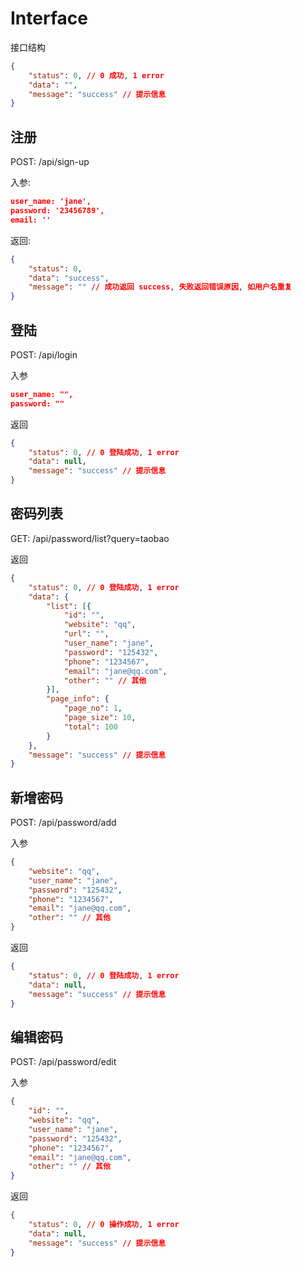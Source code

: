 # Interface

接口结构

```json
{
    "status": 0, // 0 成功, 1 error
    "data": "",
    "message": "success" // 提示信息
}
```

## 注册

POST: /api/sign-up

入参:

```json
user_name: 'jane',
password: '23456789',
email: '' 
```

返回:

```json
{
    "status": 0,
    "data": "success",
    "message": "" // 成功返回 success, 失败返回错误原因, 如用户名重复
}
```

## 登陆

POST: /api/login

入参

```json
user_name: "",
password: ""
```

返回

```json
{
    "status": 0, // 0 登陆成功, 1 error
    "data": null,
    "message": "success" // 提示信息
}
```

## 密码列表

GET: /api/password/list?query=taobao

返回

```json
{
    "status": 0, // 0 登陆成功, 1 error
    "data": {
        "list": [{
            "id": "", 
            "website": "qq",
            "url": "",
            "user_name": "jane",
            "password": "125432",
            "phone": "1234567",
            "email": "jane@qq.com",
            "other": "" // 其他
        }],
        "page_info": {
            "page_no": 1,
            "page_size": 10,
            "total": 100
        }
    },
    "message": "success" // 提示信息
}
```

## 新增密码

POST: /api/password/add

入参

```json
{
    "website": "qq",
    "user_name": "jane",
    "password": "125432",
    "phone": "1234567",
    "email": "jane@qq.com",
    "other": "" // 其他
}
```

返回

```json
{
    "status": 0, // 0 登陆成功, 1 error
    "data": null,
    "message": "success" // 提示信息
}
```


## 编辑密码

POST: /api/password/edit

入参

```json
{
    "id": "",
    "website": "qq",
    "user_name": "jane",
    "password": "125432",
    "phone": "1234567",
    "email": "jane@qq.com",
    "other": "" // 其他
}
```

返回

```json
{
    "status": 0, // 0 操作成功, 1 error
    "data": null,
    "message": "success" // 提示信息
}
```
